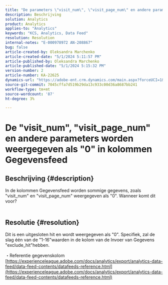 ```yaml
---
title: "De parameters \"visit_num\", \"visit_page_num\" en andere parameters worden weergegeven als \"0\" in kolommen Gegevensfeed"
description: Beschrijving
solution: Analytics
product: Analytics
applies-to: "Analytics"
keywords: "KCS, Analytics, Data Feed"
resolution: Resolution
internal-notes: "E-000978972 AN-208867"
bug: false
article-created-by: Oleksandra Marchenko
article-created-date: "5/1/2024 5:11:57 PM"
article-published-by: Oleksandra Marchenko
article-published-date: "5/1/2024 5:15:32 PM"
version-number: 2
article-number: KA-22625
dynamics-url: "https://adobe-ent.crm.dynamics.com/main.aspx?forceUCI=1&pagetype=entityrecord&etn=knowledgearticle&id=2f4d1fe4-dd07-ef11-9f8a-6045bd006704"
source-git-commit: 7045cffa7d519b29da13c933c00d36a8687bb241
workflow-type: tm+mt
source-wordcount: '87'
ht-degree: 3%

---
```


# De &quot;visit_num&quot;, &quot;visit_page_num&quot; en andere parameters worden weergegeven als &quot;0&quot; in kolommen Gegevensfeed

## Beschrijving {#description}

In de kolommen Gegevensfeed worden sommige gegevens, zoals &quot;visit_num&quot; en &quot;visit_page_num&quot; weergegeven als &quot;0&quot;. Wanneer komt dit voor?
<br> 

## Resolutie {#resolution}


Dit is een uitgesloten hit en wordt weergegeven als &quot;0&quot;. Specifiek, zal de slag één van de &quot;1-16&quot;waarden in de kolom van de Invoer van Gegevens &quot;exclude_hit&quot;hebben.

・Referentie gegevenskolom
[https://experienceleague.adobe.com/docs/analytics/export/analytics-data-feed/data-feed-contents/datafeeds-reference.html](https://experienceleague.adobe.com/docs/analytics/export/analytics-data-feed/data-feed-contents/datafeeds-reference.html)

